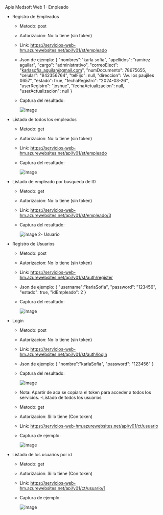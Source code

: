 Apis Medsoft Web
1- Empleado
  - Registro de Empleados
    - Metodo: post
    - Autorizacion: No lo tiene (sin token)
    - Link: https://servicios-web-hm.azurewebsites.net/api/v01/st/empleado
    - Json de ejemplo:
        {
          "nombres":"karla sofia",
          "apellidos": "ramirez aguilar",
          "cargo": "administrativo",
          "correoElect": "karlasofia_aguilar@gmail.com",
          "numDocumento": 78675655,
          "celular": "942356764",
          "telFijo": null,
          "direccion": "Av. los paujiles #657",
          "estado": true,
          "fechaRegistro": "2024-03-26",
          "userRegistro": "joshue",
          "fechaActualizacion": null,
          "userActualizacion": null
        }
    - Captura del resultado:
      
      ![image](https://github.com/horizonteMedic/hmWEB/assets/72226346/8cc1dc98-50ea-414f-a3d1-994ab1f9f7e8)

  - Listado de todos los empleados
    - Metodo: get
    - Autorizacion: No lo tiene (sin token)
    - Link: https://servicios-web-hm.azurewebsites.net/api/v01/st/empleado
    - Captura del resultado:
   
      
      ![image](https://github.com/horizonteMedic/hmWEB/assets/72226346/20be6a82-d8ca-455c-8dc9-92ea17e0c1f9)
  - Listado de empleado por busqueda de ID
    - Metodo: get
    - Autorizacion: No lo tiene (sin token)
    - Link: https://servicios-web-hm.azurewebsites.net/api/v01/st/empleado/3
    - Captura del resultado:
   
      
      ![image](https://github.com/horizonteMedic/hmWEB/assets/72226346/bb57a19c-ca7c-4f70-8717-177a65d7aefd)
2- Usuario
  - Registro de Usuarios
    - Metodo: post
    - Autorizacion: No lo tiene (sin token)
    - Link: https://servicios-web-hm.azurewebsites.net/api/v01/st/auth/register
    - Json de ejemplo:
          {
            "username":"karlaSofia",
            "password": "123456",
            "estado": true,
            "idEmpleado": 2
          }
    - Captura del resultado:
   
      
      ![image](https://github.com/horizonteMedic/hmWEB/assets/72226346/583fbbbc-cb3e-495c-9044-2420aefce778)
- Login
  - Metodo: post
  - Autorizacion: No lo tiene (sin token)
  - Link: https://servicios-web-hm.azurewebsites.net/api/v01/st/auth/login
  - Json de ejemplo:
      {
        "nombre":"karlaSofia",
        "password": "123456"
      }
  - Captura del resultado:
 
    
    ![image](https://github.com/horizonteMedic/hmWEB/assets/72226346/28cccc89-69f9-48db-9e42-7359612e9982)
  - Nota: Apartir de aca se copiara el token para acceder a todos los servicios.
-Listado de todos los usuarios
  - Metodo: get
  - Autorizacion: Si lo tiene (Con token)
  - Link: https://servicios-web-hm.azurewebsites.net/api/v01/ct/usuario
  - Captura de ejemplo:
 
    
    ![image](https://github.com/horizonteMedic/hmWEB/assets/72226346/8b525572-b930-417f-9527-2b68c97cb323)
- Listado de los usuarios por id
  - Metodo: get
  - Autorizacion: Si lo tiene (Con token)
  - Link: https://servicios-web-hm.azurewebsites.net/api/v01/ct/usuario/1
  - Captura de ejemplo:
 
    
    ![image](https://github.com/horizonteMedic/hmWEB/assets/72226346/6d3d0014-fa9a-48d3-b831-ab887fcffa01)

    



